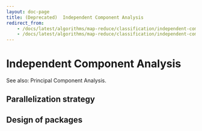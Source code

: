 ```yaml
---
layout: doc-page
title: (Deprecated)  Independent Component Analysis
redirect_from:
    - /docs/latest/algorithms/map-reduce/classification/independent-component-analysis
    - /docs/latest/algorithms/map-reduce/classification/independent-component-analysis.html
---
```


<a name="IndependentComponentAnalysis-IndependentComponentAnalysis"></a>
# Independent Component Analysis

See also: Principal Component Analysis.

<a name="IndependentComponentAnalysis-Parallelizationstrategy"></a>
## Parallelization strategy

<a name="IndependentComponentAnalysis-Designofpackages"></a>
## Design of packages
